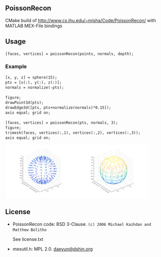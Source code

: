 ## PoissonRecon

CMake build of http://www.cs.jhu.edu/~misha/Code/PoissonRecon/ with MATLAB MEX-File bindings

## Usage

```
[faces, vertices] = poissonRecon(points, normals, depth);
```

### Example

```
[x, y, z] = sphere(15);
pts = [x(:), y(:), z(:)];
normals = normalize(-pts);

figure;
drawPoint3d(pts);
drawEdge3d([pts, pts+normalize(normals)*0.15]);
axis equal; grid on;

[faces, vertices] = poissonRecon(pts, normals, 3);
figure;
trimesh(faces, vertices(:,1), vertices(:,2), vertices(:,3));
axis equal; grid on;
```

<img width="45%" src="doc/sphere_point_cloud.png" /><img width="45%" src="doc/sphere_mesh.png" />

## License

- PoissonRecon code: BSD 3-Clause. `(c) 2006 Michael Kazhdan and Matthew Bolitho`

    See license.txt

- mexutil.h: MPL 2.0. daeyun@dshin.org
